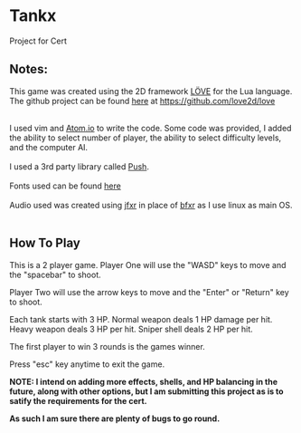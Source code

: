 # Tankx
Project for Cert

<h2><b>Notes:</b></h2>
This game was created using the 2D framework <a href="https://love2d.org/">LÖVE</a> for the Lua language.
The github project can be found <a href="https://github.com/love2d/love">here</a> at <a href="https://github.com/love2d/love">https://github.com/love2d/love</a></br></br>

I used vim and <a href="https://atom.io/">Atom.io</a> to write the code.  Some code was provided, I added the ability to select number of player, the ability to select difficulty levels, and the computer AI.</br></br>
I used a 3rd party library called <a href="https://github.com/Ulydev/push">Push</a>.</br></br>
Fonts used can be found <a href="https://www.dafont.com/04b-03.font">here</a></br></br>
Audio used was created using <a href="https://github.com/ttencate/jfxr">jfxr</a> in place of <a href="http://www.bfxr.net/">bfxr</a> as I use linux as main OS.</br></br>

<h2><b>How To Play</b></h2>
This is a 2 player game.
Player One will use the "WASD" keys to move and the "spacebar" to shoot.

Player Two will use the arrow keys to move and the "Enter" or "Return" key to shoot.

Each tank starts with 3 HP.  Normal weapon deals 1 HP damage per hit. Heavy weapon deals 3 HP per hit. Sniper shell deals 2 HP per hit.

The first player to win 3 rounds is the games winner.

Press "esc" key anytime to exit the game.

<b>NOTE: I intend on adding more effects, shells, and HP balancing in the future, along with other options, but I am submitting this project as is to satify the requirements for the cert.

As such I am sure there are plenty of bugs to go round.</b>

